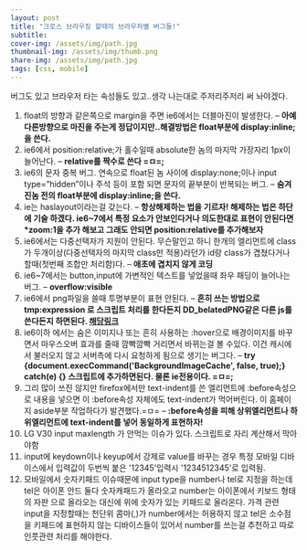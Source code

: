 ```yaml
---
layout: post
title: "크로스 브라우징 할때의 브라우저별 버그들!"
subtitle: 
cover-img: /assets/img/path.jpg
thumbnail-img: /assets/img/thumb.png
share-img: /assets/img/path.jpg
tags: [css, mobile]
---
```

<div class="entry-content">
    <p>버그도 있고 브라우저 타는 속성들도 있고..생각 나는대로 주저리주저리 써 놔야겠다.</p>
    <p><span id="more-106"></span></p>
    <ol>
        <li>float의 방향과 같은쪽으로 margin을 주면 ie6에서는 더블마진이 발생한다. – <strong class="impt2">아예 다른방향으로 마진을 주는게 정답이지만..해결방법은 float부분에 display:inline;을 쓴다.</strong></li>
        <li>ie6에서 position:relative;가 홀수일때 absolute한 놈의 마지막 가장자리 1px이 늘어난다. – <strong class="impt2">relative를 짝수로 쓴다 =ㅁ=;</strong></li>
        <li>ie6의 문자 중복 버그. 연속으로 float된 놈 사이에 display:none;이나 input type=”hidden”이나 주석 등이 포함 되면 문자의 끝부분이 반복되는 버그. – <strong class="impt2">숨겨진놈 전의 float부분에 display:inline;을 쓴다.</strong></li>
        <li>ie는 haslayout이라는걸 갖는다.   – <strong class="impt2">항상해제하는 법을 기르자!  해제하는 법은 하단에 기술 하겠다. ie6~7에서 특정 요소가 안보인다거나 의도한대로 표현이 안된다면 *zoom:1을 추가 해보고 그래도 안되면 position:relative를 추가해보자</strong></li>
        <li>ie6에서는 다중선택자가 지원이 안된다. 무슨말인고 하니 한개의 엘리먼트에 class가 두개이상(다중선택자의 마지막 class만 적용)라던가 id랑 class가 겹쳤다거나 할때(첫번째 조합만 처리함)다. – <strong class="impt2">애초에 겹치지 않게 코딩</strong></li>
        <li>ie6~7에서는 button,input에 가변적인 텍스트를 넣었을때 좌우 패딩이 늘어나는 버그. – <strong class="impt2">overflow:visible</strong></li>
        <li>ie6에서 png파일을 쓸때 투명부분이 표현 안된다. – <strong class="impt2">흔히 쓰는 방법으로  tmp:expression 로 스크립트 처리를 한다든지 DD_belatedPNG같은 다른 js를 쓴다든지 하면된다. <a href="http://kyouyoum.cafe24.com/?p=38">해당링크</a></strong></li>
        <li>ie6이하 에서는 숨은 이미지나 또는 흔히 사용하는 :hover으로 배경이미지를 바꾸면서 마우스오버 효과를 줄때 깜빡깜빡 거리면서 바뀌는걸 볼 수있다. 이건 캐시에서 불러오지 않고 서버측에 다시 요청하게 됨으로 생기는 버그다. – <strong class="impt2">try {document.execCommand('BackgroundImageCache', false, true);} catch(e) {} 스크립트에 추가하면된다. 물론 ie전용이다. =ㅁ=;</strong></li>
        <li>그리 많이 쓰진 않지만 firefox에서만 text-indent를 쓴 엘리먼트에 :before속성으로 내용을 넣으면 이 :before속성 자체에도 text-indent가 먹어버린다. 이 홈페이지 aside부분 작업하다가 발견했다.=ㅁ= – <strong class="impt2">:before속성을 피해 상위엘리먼트나 하위엘리먼트에 text-indent를 넣어 동일하게 표현하자!</strong></li>
        <li>LG V30 input maxlength 가 안먹는 이슈가 있다. 스크립트로 자리 계산해서 막아야함</li>
        <li>input에 keydown이나 keyup에서 강제로 value를 바꾸는 경우 특정 모바일 디바이스에서 입력값이 두번씩 붙은 '12345'입력시 '1234512345'로 입력됨. </li>
        <li>모바일에서 숫자키패드 이슈때문에 input type을 number나 tel로 지정을 하는데 tel은 아이폰 안드 둘다 숫자캐패드가 올라오고 number는 아이폰에서 키보드 형태의 자판 으로 올라오는 대신에 위에 숫자가 있는 키패드로 올라온다. 가격 관련 input을 지정할때는 천단위 콤마(,)가 number에서는 허용하지 않고 tel은 소수점을 키패드에 표현하지 않는 디바이스들이 있어서 number를 쓰는걸 추천하고 따로 인풋관련 처리를 해야한다.</li>
    </ol>
</div>